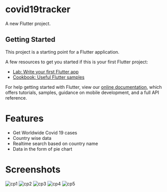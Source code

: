 # covid19tracker

A new Flutter project.

## Getting Started

This project is a starting point for a Flutter application.

A few resources to get you started if this is your first Flutter project:

- [Lab: Write your first Flutter app](https://flutter.dev/docs/get-started/codelab)
- [Cookbook: Useful Flutter samples](https://flutter.dev/docs/cookbook)

For help getting started with Flutter, view our
[online documentation](https://flutter.dev/docs), which offers tutorials,
samples, guidance on mobile development, and a full API reference.

# Features

- Get Worldwide Covid 19 cases
- Country wise data
- Realtime search based on country name
- Data in the form of pie chart

# Screenshots

![cp1](https://user-images.githubusercontent.com/51479606/92601132-1651da00-f2ca-11ea-9633-d5831a0ad3cc.jpg)
![cp2](https://user-images.githubusercontent.com/51479606/92601147-19e56100-f2ca-11ea-985f-2863545f5996.jpg)
![cp3](https://user-images.githubusercontent.com/51479606/92601168-1f42ab80-f2ca-11ea-9cd8-347f42b56260.jpg)
![cp4](https://user-images.githubusercontent.com/51479606/92601185-24075f80-f2ca-11ea-8469-294c24f9ddc8.jpg)
![cp5](https://user-images.githubusercontent.com/51479606/92601200-27025000-f2ca-11ea-81bd-1484a57985da.jpg)












